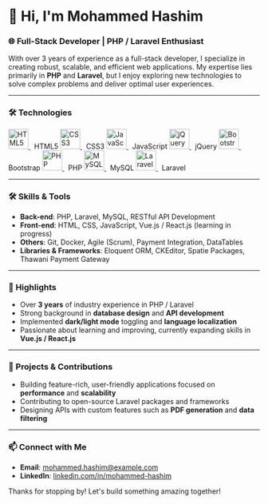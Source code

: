 # 👋 Hi, I'm Mohammed Hashim

### 🌐 Full-Stack Developer | PHP / Laravel Enthusiast

With over 3 years of experience as a full-stack developer, I specialize in creating robust, scalable, and efficient web applications. My expertise lies primarily in **PHP** and **Laravel**, but I enjoy exploring new technologies to solve complex problems and deliver optimal user experiences.

---

### 🛠️ Technologies

<p align="left">
  <!-- HTML5 -->
  <a href="https://developer.mozilla.org/en-US/docs/Web/HTML" target="_blank" rel="noreferrer">
    <img src="https://cdn.jsdelivr.net/gh/devicons/devicon/icons/html5/html5-original.svg" alt="HTML5" width="40" height="40"/>
  </a> &nbsp; HTML5

  <!-- CSS3 -->
  <a href="https://developer.mozilla.org/en-US/docs/Web/CSS" target="_blank" rel="noreferrer">
    <img src="https://cdn.jsdelivr.net/gh/devicons/devicon/icons/css3/css3-original.svg" alt="CSS3" width="40" height="40"/>
  </a> &nbsp; CSS3

  <!-- JavaScript -->
  <a href="https://developer.mozilla.org/en-US/docs/Web/JavaScript" target="_blank" rel="noreferrer">
    <img src="https://cdn.jsdelivr.net/gh/devicons/devicon/icons/javascript/javascript-original.svg" alt="JavaScript" width="40" height="40"/>
  </a> &nbsp; JavaScript

  <!-- jQuery -->
  <a href="https://jquery.com/" target="_blank" rel="noreferrer">
    <img src="https://cdn.jsdelivr.net/gh/devicons/devicon/icons/jquery/jquery-original.svg" alt="jQuery" width="40" height="40"/>
  </a> &nbsp; jQuery

  <!-- Bootstrap -->
  <a href="https://getbootstrap.com/" target="_blank" rel="noreferrer">
    <img src="https://cdn.jsdelivr.net/gh/devicons/devicon/icons/bootstrap/bootstrap-original.svg" alt="Bootstrap" width="40" height="40"/>
  </a> &nbsp; Bootstrap

  <!-- PHP -->
  <a href="https://www.php.net/" target="_blank" rel="noreferrer">
    <img src="https://cdn.jsdelivr.net/gh/devicons/devicon/icons/php/php-original.svg" alt="PHP" width="40" height="40"/>
  </a> &nbsp; PHP

  <!-- MySQL -->
  <a href="https://www.mysql.com/" target="_blank" rel="noreferrer">
    <img src="https://cdn.jsdelivr.net/gh/devicons/devicon/icons/mysql/mysql-original.svg" alt="MySQL" width="40" height="40"/>
  </a> &nbsp; MySQL

  <!-- Laravel -->
  <a href="https://laravel.com/" target="_blank" rel="noreferrer">
    <img src="https://cdn.jsdelivr.net/gh/devicons/devicon/icons/laravel/laravel-plain-wordmark.svg" alt="Laravel" width="40" height="40"/>
  </a> &nbsp; Laravel
</p>

---



### 🛠️ Skills & Tools
- **Back-end**: PHP, Laravel, MySQL, RESTful API Development
- **Front-end**: HTML, CSS, JavaScript, Vue.js / React.js (learning in progress)
- **Others**: Git, Docker, Agile (Scrum), Payment Integration, DataTables
- **Libraries & Frameworks**: Eloquent ORM, CKEditor, Spatie Packages, Thawani Payment Gateway

---

### 🌟 Highlights
- Over **3 years** of industry experience in PHP / Laravel
- Strong background in **database design** and **API development**
- Implemented **dark/light mode** toggling and **language localization**
- Passionate about learning and improving, currently expanding skills in **Vue.js / React.js**

---

### 🚀 Projects & Contributions
- Building feature-rich, user-friendly applications focused on **performance** and **scalability**
- Contributing to open-source Laravel packages and frameworks
- Designing APIs with custom features such as **PDF generation** and **data filtering**

---

### 📫 Connect with Me
- **Email**: mohammed.hashim@example.com
- **LinkedIn**: [linkedin.com/in/mohammed-hashim](#)

Thanks for stopping by! Let's build something amazing together!
